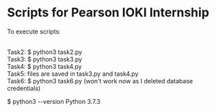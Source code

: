 # Scripts for Pearson IOKI Internship


To execute scripts:<br /><br />

Task2:  $ python3 task2.py<br />
Task3:  $ python3 task3.py<br />
Task4:  $ python3 task4.py<br />
Task5:  files are saved in task3.py and task4.py<br />
Task6:  $ python3 task6.py (won't work now as I deleted database credentials)<br />


$ python3 --version
Python 3.7.3
